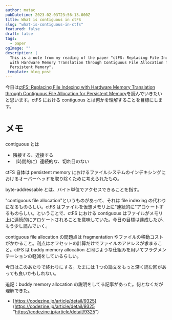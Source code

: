 ```yaml
---
author: matac
pubDatetime: 2023-02-03T23:56:13.000Z
title: What is contiguous in ctFS
slug: "what-is-contiguous-in-ctfs"
featured: false
draft: false
tags:
  - paper
ogImage: ""
description: |
  This is a note from my reading of the paper "ctFS: Replacing File Indexing
  with Hardware Memory Translation through Contiguous File Allocation for
  Persistent Memory".
_template: blog_post
---
```


今日は[ctFS: Replacing File Indexing with Hardware Memory Translation through Contiguous File Allocation for Persistent Memory](https://www.usenix.org/conference/fast22/presentation/li "ctFS: Replacing File Indexing with Hardware Memory Translation through Contiguous File Allocation for Persistent Memory")を読んでいきたいと思います。ctFS における contiguous とは何かを理解することを目標にします。

# メモ

contiguous とは

- 隣接する、近接する
- 〔時間的に〕連続的な、切れ目のない

ctFS 自体は persistent memory におけるファイルシステムのインデキシングにおけるオーバーヘッドを取り除くために考えられたもの。

byte-addressable とは、バイト単位でアクセスできることを指す。

"contiguous file allocation"というものがあって、それは file indexing の代わりになるものらしい。ctFS はファイルを仮想メモリ上に"連続的に"アロケートするものらしい。ということで、ctFS における contiguous はファイルがメモリ上に連続的にアロケートされることを意味していた。今日の目標は達成したが、もう少し読んでいく。

contiguous file allocation の問題点は fragmentation やファイルの移動コストがかかること。利点はオフセットの計算だけでファイルのアドレスが求まること。ctFS は buddy memory allocation と同じような仕組みを用いてフラグメンテーションの軽減をしているらしい。

今日はこのあたりで終わりにする。たまには 1 つの論文をもっと深く読む回があっても良いかもしれない。

追記：buddy memory allocation の説明をしてる記事があった。何となくだが理解できた。

- [https://codezine.jp/article/detail/9325](https://codezine.jp/article/detail/9325 "https://codezine.jp/article/detail/9325")
